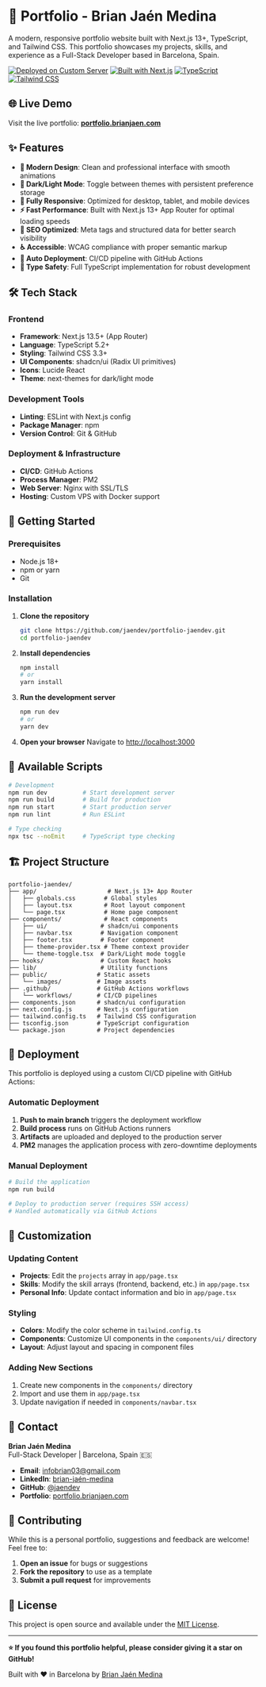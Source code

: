 # 🚀 Portfolio - Brian Jaén Medina

A modern, responsive portfolio website built with Next.js 13+, TypeScript, and Tailwind CSS. This portfolio showcases my projects, skills, and experience as a Full-Stack Developer based in Barcelona, Spain.

[![Deployed on Custom Server](https://img.shields.io/badge/Deployed-Live-brightgreen)](https://portfolio.brianjaen.com)
[![Built with Next.js](https://img.shields.io/badge/Built%20with-Next.js%2013+-black)](https://nextjs.org/)
[![TypeScript](https://img.shields.io/badge/TypeScript-5.2+-blue)](https://www.typescriptlang.org/)
[![Tailwind CSS](https://img.shields.io/badge/Tailwind%20CSS-3.3+-06B6D4)](https://tailwindcss.com/)

## 🌐 Live Demo

Visit the live portfolio: **[portfolio.brianjaen.com](https://portfolio.brianjaen.com)**

## ✨ Features

- **🎨 Modern Design**: Clean and professional interface with smooth animations
- **🌙 Dark/Light Mode**: Toggle between themes with persistent preference storage
- **📱 Fully Responsive**: Optimized for desktop, tablet, and mobile devices
- **⚡ Fast Performance**: Built with Next.js 13+ App Router for optimal loading speeds
- **🎯 SEO Optimized**: Meta tags and structured data for better search visibility
- **♿ Accessible**: WCAG compliance with proper semantic markup
- **🚀 Auto Deployment**: CI/CD pipeline with GitHub Actions
- **🔧 Type Safety**: Full TypeScript implementation for robust development

## 🛠️ Tech Stack

### Frontend
- **Framework**: Next.js 13.5+ (App Router)
- **Language**: TypeScript 5.2+
- **Styling**: Tailwind CSS 3.3+
- **UI Components**: shadcn/ui (Radix UI primitives)
- **Icons**: Lucide React
- **Theme**: next-themes for dark/light mode

### Development Tools
- **Linting**: ESLint with Next.js config
- **Package Manager**: npm
- **Version Control**: Git & GitHub

### Deployment & Infrastructure
- **CI/CD**: GitHub Actions
- **Process Manager**: PM2
- **Web Server**: Nginx with SSL/TLS
- **Hosting**: Custom VPS with Docker support

## 🚀 Getting Started

### Prerequisites

- Node.js 18+ 
- npm or yarn
- Git

### Installation

1. **Clone the repository**
   ```bash
   git clone https://github.com/jaendev/portfolio-jaendev.git
   cd portfolio-jaendev
   ```

2. **Install dependencies**
   ```bash
   npm install
   # or
   yarn install
   ```

3. **Run the development server**
   ```bash
   npm run dev
   # or
   yarn dev
   ```

4. **Open your browser**
   Navigate to [http://localhost:3000](http://localhost:3000)

## 📜 Available Scripts

```bash
# Development
npm run dev          # Start development server
npm run build        # Build for production
npm run start        # Start production server
npm run lint         # Run ESLint

# Type checking
npx tsc --noEmit     # TypeScript type checking
```

## 🏗️ Project Structure

```
portfolio-jaendev/
├── app/                    # Next.js 13+ App Router
│   ├── globals.css        # Global styles
│   ├── layout.tsx         # Root layout component
│   └── page.tsx           # Home page component
├── components/            # React components
│   ├── ui/               # shadcn/ui components
│   ├── navbar.tsx        # Navigation component
│   ├── footer.tsx        # Footer component
│   ├── theme-provider.tsx # Theme context provider
│   └── theme-toggle.tsx  # Dark/Light mode toggle
├── hooks/                # Custom React hooks
├── lib/                  # Utility functions
├── public/              # Static assets
│   └── images/          # Image assets
├── .github/             # GitHub Actions workflows
│   └── workflows/       # CI/CD pipelines
├── components.json      # shadcn/ui configuration
├── next.config.js       # Next.js configuration
├── tailwind.config.ts   # Tailwind CSS configuration
├── tsconfig.json        # TypeScript configuration
└── package.json         # Project dependencies
```

## 🚀 Deployment

This portfolio is deployed using a custom CI/CD pipeline with GitHub Actions:

### Automatic Deployment
1. **Push to main branch** triggers the deployment workflow
2. **Build process** runs on GitHub Actions runners
3. **Artifacts** are uploaded and deployed to the production server
4. **PM2** manages the application process with zero-downtime deployments

### Manual Deployment
```bash
# Build the application
npm run build

# Deploy to production server (requires SSH access)
# Handled automatically via GitHub Actions
```

## 🎨 Customization

### Updating Content
- **Projects**: Edit the `projects` array in `app/page.tsx`
- **Skills**: Modify the skill arrays (frontend, backend, etc.) in `app/page.tsx`
- **Personal Info**: Update contact information and bio in `app/page.tsx`

### Styling
- **Colors**: Modify the color scheme in `tailwind.config.ts`
- **Components**: Customize UI components in the `components/ui/` directory
- **Layout**: Adjust layout and spacing in component files

### Adding New Sections
1. Create new components in the `components/` directory
2. Import and use them in `app/page.tsx`
3. Update navigation if needed in `components/navbar.tsx`

## 📧 Contact

**Brian Jaén Medina**  
Full-Stack Developer | Barcelona, Spain 🇪🇸

- **Email**: [infobrian03@gmail.com](mailto:infobrian03@gmail.com)
- **LinkedIn**: [brian-jaén-medina](https://www.linkedin.com/in/brian-ja%C3%A9n-medina-513272252)
- **GitHub**: [@jaendev](https://github.com/jaendev)
- **Portfolio**: [portfolio.brianjaen.com](https://portfolio.brianjaen.com)

## 🤝 Contributing

While this is a personal portfolio, suggestions and feedback are welcome! Feel free to:

1. **Open an issue** for bugs or suggestions
2. **Fork the repository** to use as a template
3. **Submit a pull request** for improvements

## 📄 License

This project is open source and available under the [MIT License](LICENSE).

---

**⭐ If you found this portfolio helpful, please consider giving it a star on GitHub!**

Built with ❤️ in Barcelona by [Brian Jaén Medina](https://github.com/jaendev)
